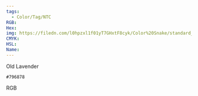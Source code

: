 ```yaml
---
tags:
  - Color/Tag/NTC
RGB:
Hex:
img: https://filedn.com/l0hpzxl1f01yT7GHxtF8cyk/Color%20Snake/standard_csv_to_svg/796878.svg
CMYK:
HSL:
Name:
---
```

Old Lavender
```palette
#796878
```
RGB
